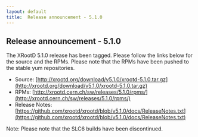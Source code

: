 ```yaml
---
layout: default
title:  Release announcement - 5.1.0
---
```


Release announcement - 5.1.0
-----------------------------

The XRootD 5.1.0 release has been tagged. Please follow the links
below for the source and the RPMs. Please note that the RPMs have been pushed
to the stable yum repositories.

 * Source: [http://xrootd.org/download/v5.1.0/xrootd-5.1.0.tar.gz](http://xrootd.org/download/v5.1.0/xrootd-5.1.0.tar.gz)
 * RPMs: [http://xrootd.cern.ch/sw/releases/5.1.0/rpms/](http://xrootd.cern.ch/sw/releases/5.1.0/rpms/)
 * Release Notes: [https://github.com/xrootd/xrootd/blob/v5.1.0/docs/ReleaseNotes.txt](https://github.com/xrootd/xrootd/blob/v5.1.0/docs/ReleaseNotes.txt)

Note: Please note that the SLC6 builds have been discontinued.
